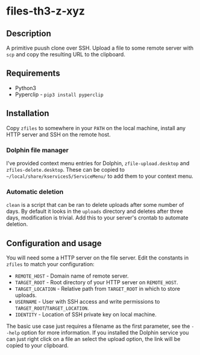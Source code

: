# files-th3-z-xyz

## Description

A primitive puush clone over SSH. Upload a file to some remote server with `scp` and copy the resulting URL to the clipboard.


## Requirements
* Python3
* Pyperclip - `pip3 install pyperclip`

## Installation
Copy `zfiles` to somewhere in your `PATH` on the local machine, install any HTTP server and SSH on the remote host.

### Dolphin file manager
I've provided context menu entries for Dolphin, `zfile-upload.desktop` and `zfiles-delete.desktop`. These can be copied to `~/local/share/kservices5/ServiceMenu/` to add them to your context menu. 

### Automatic deletion
`clean` is a script that can be ran to delete uploads after some number of days. By default it looks in the `uploads` directory and deletes after three days, modification is trivial. Add this to your server's crontab to automate deletion.

## Configuration and usage
You will need some a HTTP server on the file server. Edit the constants in `zfiles` to match your configuration:

* `REMOTE_HOST` - Domain name of remote server.
* `TARGET_ROOT` - Root directory of your HTTP server on `REMOTE_HOST`.
* `TARGET_LOCATION` - Relative path from `TARGET_ROOT` in which to store uploads.
* `USERNAME` - User with SSH access and write permissions to `TARGET_ROOT`/`TARGET_LOCATION`.
* `IDENTITY` - Location of SSH private key on local machine.

The basic use case just requires a filename as the first parameter, see the `--help` option for more information. If you installed the Dolphin service you can just right click on a file an select the upload option, the link will be copied to your clipboard.



